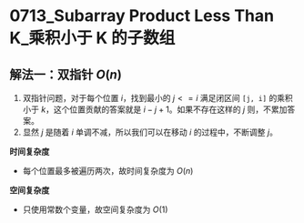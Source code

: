 # 0713_Subarray Product Less Than K_乘积小于 K 的子数组

## 解法一：双指针 $O(n)$

1. 双指针问题，对于每个位置 $i$，找到最小的 $j <= i$ 满足闭区间 `[j, i]` 的乘积小于 $k$，这个位置贡献的答案就是 $i − j + 1$。如果不存在这样的 $j$ 则，不累加答案。
2. 显然 $j$ 是随着 $i$ 单调不减，所以我们可以在移动 $i$ 的过程中，不断调整 $j$。


**时间复杂度**
- 每个位置最多被遍历两次，故时间复杂度为 $O(n)$

**空间复杂度**
- 只使用常数个变量，故空间复杂度为 $O(1)$
